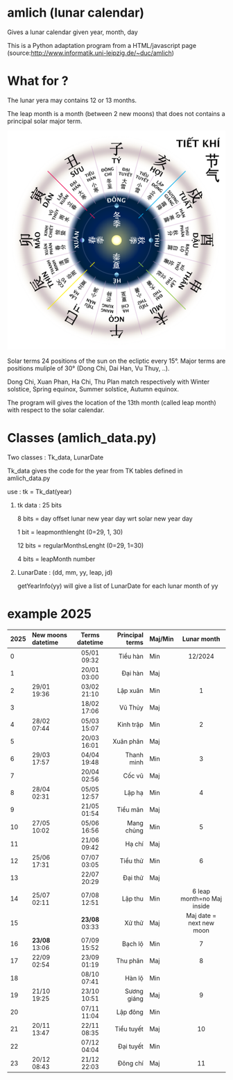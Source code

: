 # amlich (lunar calendar)

Gives a lunar calendar given year, month, day

This is a Python adaptation program from a HTML/javascript page (source:http://www.informatik.uni-leipzig.de/~duc/amlich)


# What for ?

The lunar yera may contains 12 or 13 months. 

The leap month is a month (between 2 new moons) that does not contains a principal solar major term.

![Principal terms](Tiết_Khí.svg "source:wikipedia")

Solar terms 24 positions of the sun on the ecliptic every 15°. Major terms are positions muliple of 30° (Dong Chi, Dai Han, Vu Thuy, ..).

Dong Chi, Xuan Phan, Ha Chi, Thu Plan match respectively with Winter solstice, Spring equinox, Summer solstice, Autumn equinox.

The program will gives the location of the 13th month (called leap month) with respect to the solar calendar. 


# Classes (amlich_data.py)

Two classes : Tk_data, LunarDate

Tk_data gives the code for the year from TK tables defined in amlich_data.py

use : tk = Tk_dat(year)

1) tk data : 25 bits

    8 bits = day offset lunar new year day wrt solar new year day
    
    1 bit = leapmonthlenght (0=29, 1, 30)
    
    12 bits = regularMonthsLenght (0=29, 1=30)
    
    4 bits = leapMonth number

2) LunarDate : (dd, mm, yy, leap, jd)

    getYearInfo(yy) will give a list of LunarDate for each lunar month of yy 
    
# example 2025

|2025|New moons datetime  | Terms datetime | Principal terms | Maj/Min  | Lunar month |
| :-------------- | :------------ | :-------------: | -------------: | :------------ | :-------------: |
|0  |                   |    05/01 09:32     |   Tiểu hàn | Min    |   12/2024   |
|1  |                   |   20/01 03:00      |  Đại hàn   | Maj    |             |
|2  |       29/01 19:36 |  03/02 21:10       | Lập xuân   | Min    |            1|
|3  |                   |   18/02 17:06      |   Vũ Thủy  | Maj    |             |
|4  |       28/02 07:44 |   05/03 15:07      | Kinh trập  | Min    |            2|
|5  |                   |   20/03 16:01      | Xuân phân  | Maj    |             |
|6  |       29/03 17:57 |   04/04 19:48      | Thanh minh | Min    |            3|
|7  |                   |   20/04 02:56      |    Cốc vũ  | Maj    |             |
|8  |       28/04 02:31 |   05/05 12:57      |    Lập hạ  | Min    |            4|
|9  |                   |   21/05 01:54      |  Tiểu mãn  | Maj    |             |
|10 |       27/05 10:02 |   05/06 16:56      | Mang chủng | Min    |            5|
|11 |                   |   21/06 09:42      |    Hạ chí  | Maj    |             |
|12 |       25/06 17:31 |   07/07 03:05      |  Tiểu thử  | Min    |            6|
|13 |                   |   22/07 20:29      |   Đại thử  | Maj    |             |
|14 |       25/07 02:11 |   07/08 12:51      |   Lập thu  | Min    | 6 leap month=no Maj inside|
|15 |                   |   **23/08** 03:33  |    Xử thử  | Maj    | Maj date = next new moon|
|16 |   **23/08** 13:06 |   07/09 15:52      |   Bạch lộ  | Min    |            7|
|17 |       22/09 02:54 |   23/09 01:19      |  Thu phân  | Maj    |            8|
|18 |                   |   08/10 07:41      |    Hàn lộ  | Min    |             |
|19 |       21/10 19:25 |   23/10 10:51      | Sương giáng| Maj    |            9|
|20 |                   |   07/11 11:04      |  Lập đông  | Min    |             |
|21 |       20/11 13:47 |   22/11 08:35      | Tiểu tuyết | Maj    |           10|
|22 |                   |   07/12 04:04      |  Đại tuyết | Min    |             |
|23 |       20/12 08:43 |   21/12 22:03      |  Đông chí  | Maj    |           11|
